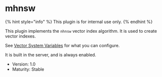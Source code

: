# mhnsw

{% hint style="info" %}
This plugin is for internal use only.
{% endhint %}

This plugin implements the `nhnsw` vector index algorithm. It is used to create vector indexes.&#x20;

See [Vector System Variables](../../sql-structure/vectors/vector-system-variables.md) for what you can configure.

It is built in the server, and is always enabled.

* Version: 1.0
* Maturity: Stable


